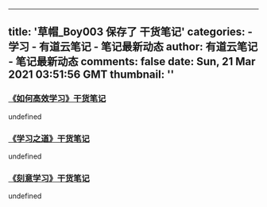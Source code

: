 
---
title: '草帽_Boy003 保存了 干货笔记'
categories: 
    - 学习
    - 有道云笔记 - 笔记最新动态
author: 有道云笔记 - 笔记最新动态
comments: false
date: Sun, 21 Mar 2021 03:51:56 GMT
thumbnail: ''
---

<div>   
<h3><a href="http://note.youdao.com/publicshare?id=b32d9a612dab031cbd1702fa85c2bba6#/undefined">《如何高效学习》干货笔记</a></h3><p>undefined</p><h3><a href="http://note.youdao.com/publicshare?id=b32d9a612dab031cbd1702fa85c2bba6#/undefined">《学习之道》干货笔记</a></h3><p>undefined</p><h3><a href="http://note.youdao.com/publicshare?id=b32d9a612dab031cbd1702fa85c2bba6#/undefined">《刻意学习》干货笔记</a></h3><p>undefined</p>  
</div>
            
